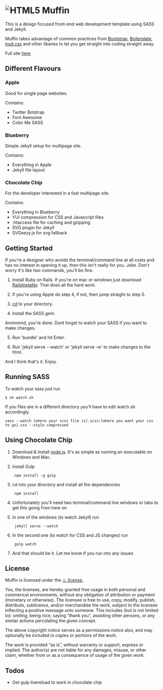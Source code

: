 # ![HTML5 Muffin](http://robray.dev/muffin/img/logo-github.png)


This is a design focused front-end web development template using SASS and Jekyll.

Muffin takes advantage of common practices from [Bootstrap](http://twitter.github.com/bootstrap/), [Boilerplate](http://html5boilerplate.com/), [inuit.css](http://inuitcss.com/) and other libaries to let you get straight into coding straight away.

Full site [here](http://richbray.me/muffin/)


Different Flavours
------------------

### Apple

Good for single page websites.

Contains:

* Twitter Botstrap
* Font Awesome
* Color Me SASS



### Blueberry

Simple Jekyll setup for multipage site.

Contains:

* Everything in Apple
* Jekyll file layout



### Chocolate Chip

For the developer interested in a fast multipage site.

Contains:

* Everything in Blueberry
* YUI compression for CSS and Javascript files
* .htaccess file for caching and gzipping
* SVG plugin for Jekyll
* SVGeezy.js for svg fallback




Getting Started
------------------

If you're a designer who avoids the terminal/command line at all costs and has no interest in opening it up, then this isn't really for you. Joke. Don't worry it's like two commands, you'll be fine.

1. Install Ruby on Rails. If you're on mac or windows just download [RailsInstaller](http://railsinstaller.org/). That does all the hard work.

2. If you're using Apple do step 4, if not, then jump straight to step 5.

3. [cd](http://ss64.com/osx/cd.html) to your directory.

4. Install the SASS gem.

Annnnnnd, you're done. Dont forget to watch your SASS if you want to make changes.

5. Run 'bundle' and hit Enter.

6. Run 'jekyll serve --watch' or 'jekyll serve -w' to make changes to the html.

And I think that's it. Enjoy.


Running SASS
------------

To watch your sass just run

	$ sh watch.sh

If you files are in a different directory you'll have to edit watch.sh accordingly.

	sass --watch [where your scss file is].scss:[where you want your css to go].css --style compressed


Using Chocolate Chip
------------------

1. Download & Install [node.js](http://nodejs.org/download/). It's as simple as running an executable on Windows and Mac.

2. Install Gulp

		npm install -g gulp

3. cd into your directory and install all the dependencies

		npm install

4. Unfortunately you'll need two terminal/command line windows or tabs to get this going from here on

5. In one of the windows (to watch Jekyll) run

		jekyll serve --watch

6. In the second one (to watch for CSS and JS changes) run

		gulp watch

7. And that should be it. Let me know if you run into any issues


License
----------

Muffin is licensed under the [☺ license.](http://licence.visualidiot.com/)

You, the licensee, are hereby granted free usage in both personal and commerical environments, without any obligation of attribution or payment (monetary or otherwise). The licensee is free to use, copy, modify, publish, distribute, sublicence, and/or merchandise the work, subject to the licensee inflecting a positive message unto someone. This includes (but is not limited to): smiling, being nice, saying “thank you”, assisting other persons, or any similar actions percolating the given concept.


The above copyright notice serves as a permissions notice also, and may optionally be included in copies or portions of the work.


The work is provided “as is”, without warranty or support, express or implied. The author(s) are not liable for any damages, misuse, or other claim, whether from or as a consequence of usage of the given work.



Todos
-------

* Get gulp livereload to work in chocolate chip
